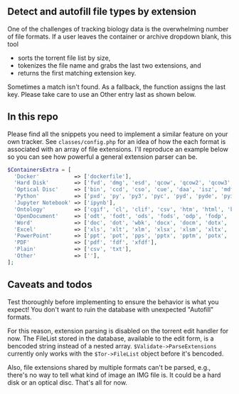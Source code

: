 ## Detect and autofill file types by extension

One of the challenges of tracking biology data is the overwhelming number of file formats.
If a user leaves the container or archive dropdown blank, this tool
  * sorts the torrent file list by size,
  * tokenizes the file name and grabs the last two extensions, and
  * returns the first matching extension key.

Sometimes a match isn't found.
As a fallback, the function assigns the last key.
Please take care to use an Other entry last as shown below.

## In this repo
Please find all the snippets you need to implement a similar feature on your own tracker.
See `classes/config.php` for an idea of how the each format is associated with an array of file extensions.
I'll reproduce an example below so you can see how powerful a general extension parser can be.

```php
$ContainersExtra = [
  'Docker'           => ['dockerfile'],
  'Hard Disk'        => ['fvd', 'dmg', 'esd', 'qcow', 'qcow2', 'qcow3', 'smi', 'swm', 'vdi', 'vhd', 'vhdx', 'vmdk', 'wim'],
  'Optical Disc'     => ['bin', 'ccd', 'cso', 'cue', 'daa', 'isz', 'mdf', 'mds', 'mdx', 'nrg', 'uif'],
  'Python'           => ['pxd', 'py', 'py3', 'pyc', 'pyd', 'pyde', 'pyi', 'pyo', 'pyp', 'pyt', 'pyw', 'pywz', 'pyx', 'pyz', 'rpy', 'xpy'],
  'Jupyter Notebook' => ['ipynb'],
  'Ontology'         => ['cgif', 'cl', 'clif', 'csv', 'htm', 'html', 'kif', 'obo', 'owl', 'rdf', 'rdfa', 'rdfs', 'rif', 'tsv', 'xcl', 'xht', 'xhtml', 'xml'],
  'OpenDocument'     => ['odt', 'fodt', 'ods', 'fods', 'odp', 'fodp', 'odg', 'fodg', 'odf'],
  'Word'             => ['doc', 'dot', 'wbk', 'docx', 'docm', 'dotx', 'dotm', 'docb'],
  'Excel'            => ['xls', 'xlt', 'xlm', 'xlsx', 'xlsm', 'xltx', 'xltm', 'xlsb', 'xla', 'xlam', 'xll', 'xlw'],
  'PowerPoint'       => ['ppt', 'pot', 'pps', 'pptx', 'pptm', 'potx', 'potm', 'ppam', 'ppsx', 'ppsm', 'sldx', 'sldm'],
  'PDF'              => ['pdf', 'fdf', 'xfdf'],
  'Plain'            => ['csv', 'txt'],
  'Other'            => [''],
];
```

## Caveats and todos
Test thoroughly before implementing to ensure the behavior is what you expect!
You don't want to ruin the database with unexpected "Autofill" formats.

For this reason, extension parsing is disabled on the torrent edit handler for now.
The FileList stored in the database, available to the edit form, is a bencoded string instead of a nested array.
`$Validate->ParseExtensions` currently only works with the `$Tor->FileList` object before it's bencoded.

Also, file extensions shared by multiple formats can't be parsed, e.g., there's no way to tell what kind of image an IMG file is.
It could be a hard disk or an optical disc.
That's all for now.

